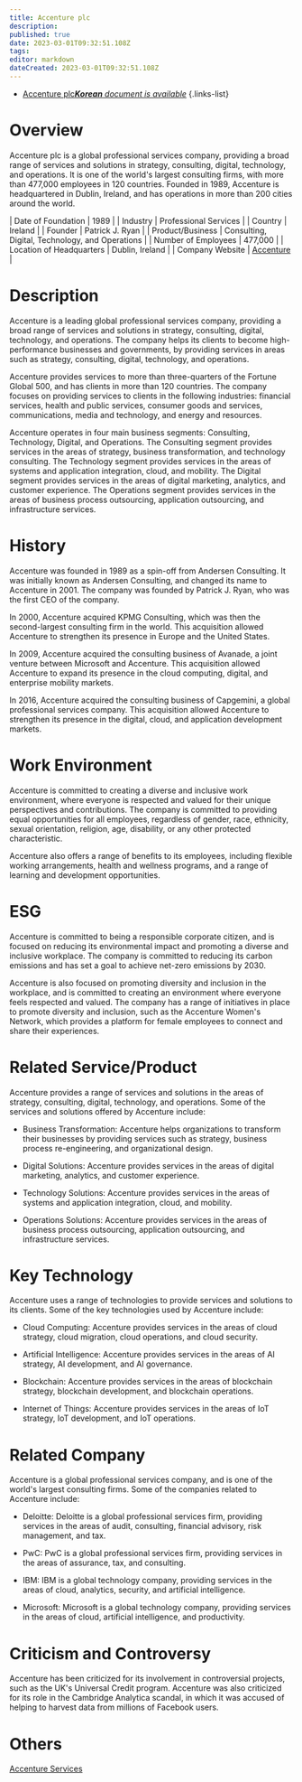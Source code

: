 ```yaml
---
title: Accenture plc
description: 
published: true
date: 2023-03-01T09:32:51.108Z
tags: 
editor: markdown
dateCreated: 2023-03-01T09:32:51.108Z
---
```


- [Accenture plc***Korean** document is available*](/ko/Knowledge-base/Dictionary/Company/accenture-plc)
{.links-list}


# Overview
Accenture plc is a global professional services company, providing a broad range of services and solutions in strategy, consulting, digital, technology, and operations. It is one of the world's largest consulting firms, with more than 477,000 employees in 120 countries. Founded in 1989, Accenture is headquartered in Dublin, Ireland, and has operations in more than 200 cities around the world.

| Date of Foundation | 1989 |
| Industry | Professional Services |
| Country | Ireland |
| Founder | Patrick J. Ryan |
| Product/Business | Consulting, Digital, Technology, and Operations |
| Number of Employees | 477,000 |
| Location of Headquarters | Dublin, Ireland |
| Company Website | [Accenture](https://www.accenture.com/) |

# Description
Accenture is a leading global professional services company, providing a broad range of services and solutions in strategy, consulting, digital, technology, and operations. The company helps its clients to become high-performance businesses and governments, by providing services in areas such as strategy, consulting, digital, technology, and operations.

Accenture provides services to more than three-quarters of the Fortune Global 500, and has clients in more than 120 countries. The company focuses on providing services to clients in the following industries: financial services, health and public services, consumer goods and services, communications, media and technology, and energy and resources.

Accenture operates in four main business segments: Consulting, Technology, Digital, and Operations. The Consulting segment provides services in the areas of strategy, business transformation, and technology consulting. The Technology segment provides services in the areas of systems and application integration, cloud, and mobility. The Digital segment provides services in the areas of digital marketing, analytics, and customer experience. The Operations segment provides services in the areas of business process outsourcing, application outsourcing, and infrastructure services.

# History
Accenture was founded in 1989 as a spin-off from Andersen Consulting. It was initially known as Andersen Consulting, and changed its name to Accenture in 2001. The company was founded by Patrick J. Ryan, who was the first CEO of the company.

In 2000, Accenture acquired KPMG Consulting, which was then the second-largest consulting firm in the world. This acquisition allowed Accenture to strengthen its presence in Europe and the United States.

In 2009, Accenture acquired the consulting business of Avanade, a joint venture between Microsoft and Accenture. This acquisition allowed Accenture to expand its presence in the cloud computing, digital, and enterprise mobility markets.

In 2016, Accenture acquired the consulting business of Capgemini, a global professional services company. This acquisition allowed Accenture to strengthen its presence in the digital, cloud, and application development markets.

# Work Environment
Accenture is committed to creating a diverse and inclusive work environment, where everyone is respected and valued for their unique perspectives and contributions. The company is committed to providing equal opportunities for all employees, regardless of gender, race, ethnicity, sexual orientation, religion, age, disability, or any other protected characteristic.

Accenture also offers a range of benefits to its employees, including flexible working arrangements, health and wellness programs, and a range of learning and development opportunities.

# ESG
Accenture is committed to being a responsible corporate citizen, and is focused on reducing its environmental impact and promoting a diverse and inclusive workplace. The company is committed to reducing its carbon emissions and has set a goal to achieve net-zero emissions by 2030.

Accenture is also focused on promoting diversity and inclusion in the workplace, and is committed to creating an environment where everyone feels respected and valued. The company has a range of initiatives in place to promote diversity and inclusion, such as the Accenture Women's Network, which provides a platform for female employees to connect and share their experiences.

# Related Service/Product
Accenture provides a range of services and solutions in the areas of strategy, consulting, digital, technology, and operations. Some of the services and solutions offered by Accenture include: 

- Business Transformation: Accenture helps organizations to transform their businesses by providing services such as strategy, business process re-engineering, and organizational design. 

- Digital Solutions: Accenture provides services in the areas of digital marketing, analytics, and customer experience. 

- Technology Solutions: Accenture provides services in the areas of systems and application integration, cloud, and mobility. 

- Operations Solutions: Accenture provides services in the areas of business process outsourcing, application outsourcing, and infrastructure services. 

# Key Technology
Accenture uses a range of technologies to provide services and solutions to its clients. Some of the key technologies used by Accenture include: 

- Cloud Computing: Accenture provides services in the areas of cloud strategy, cloud migration, cloud operations, and cloud security. 

- Artificial Intelligence: Accenture provides services in the areas of AI strategy, AI development, and AI governance. 

- Blockchain: Accenture provides services in the areas of blockchain strategy, blockchain development, and blockchain operations. 

- Internet of Things: Accenture provides services in the areas of IoT strategy, IoT development, and IoT operations. 

# Related Company
Accenture is a global professional services company, and is one of the world's largest consulting firms. Some of the companies related to Accenture include: 

- Deloitte: Deloitte is a global professional services firm, providing services in the areas of audit, consulting, financial advisory, risk management, and tax. 

- PwC: PwC is a global professional services firm, providing services in the areas of assurance, tax, and consulting. 

- IBM: IBM is a global technology company, providing services in the areas of cloud, analytics, security, and artificial intelligence. 

- Microsoft: Microsoft is a global technology company, providing services in the areas of cloud, artificial intelligence, and productivity. 

# Criticism and Controversy
Accenture has been criticized for its involvement in controversial projects, such as the UK's Universal Credit program. Accenture was also criticized for its role in the Cambridge Analytica scandal, in which it was accused of helping to harvest data from millions of Facebook users.

# Others
[Accenture Services](https://www.accenture.com/us-en/services)